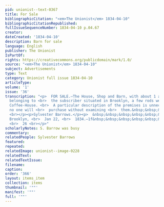 ```yaml
---
pid: unionist--text-0367
title: For Sale
bibliographicCitation: "<em>The Unionist</em> 1834-04-10"
bibliographicCitationRepublished: 
fullIssueSequenceNumber: 1834-04-10 p.04.67
creator: 
dateCreated: '1834-04-10'
description: Barn for sale
language: English
publisher: The Unionist
IsPartOf: 
rights: https://creativecommons.org/publicdomain/mark/1.0/
source: "<em>The Unionist</em> 1834-04-10"
subject: Advertisements
type: Text
category: Unionist full issue 1834-04-10
articleType: 
volume: '1'
issue: '36'
transcription: "<p>  FOR SALE.—The House, Shop and Barn, with about 1 acre of land,
  belonging to <br>  the subscriber situated in Brooklyn, a few rods west of Mather’s
  Coffee-House. <br>  A particular description of the premises is unnecessary, as
  no one will <br>  purchase without examining <br>  them.&nbsp;&nbsp;&nbsp;&nbsp;&nbsp;&nbsp;&nbsp;&nbsp;&nbsp;&nbsp;&nbsp;&nbsp;&nbsp;&nbsp;&nbsp;&nbsp;&nbsp;&nbsp;&nbsp;&nbsp;
  <br></p><p>Sylvester Barrows.</p><p>  &nbsp;&nbsp;&nbsp;&nbsp;&nbsp;&nbsp;&nbsp;&nbsp;&nbsp;&nbsp;&nbsp;
  Brooklyn, <br>  Jan 22, <br>  1834.—1f&nbsp;&nbsp;&nbsp;&nbsp;&nbsp;&nbsp;&nbsp;&nbsp;&nbsp;&nbsp;&nbsp;&nbsp;&nbsp;&nbsp;&nbsp;&nbsp;&nbsp;&nbsp;&nbsp;&nbsp;&nbsp;&nbsp;&nbsp;&nbsp;&nbsp;&nbsp;
  <br>  26 <br></p>"
scholarlyNotes: S. Barrow was busy
commentary: 
relatedPeople: Sylvester Barrows
featured: 
repeated: 
relatedImage: unionist--image-0228
relatedText: 
relatedTextIssue: 
filename: 
caption: 
order: '366'
layout: items_item
collection: items
thumbnail: '""'
manifest: '""'
full: '""'
---
```

